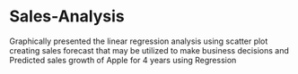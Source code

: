 # Sales-Analysis
Graphically presented the linear regression analysis using scatter plot creating sales forecast that may be utilized to make business decisions and Predicted sales growth of Apple for 4 years using Regression
